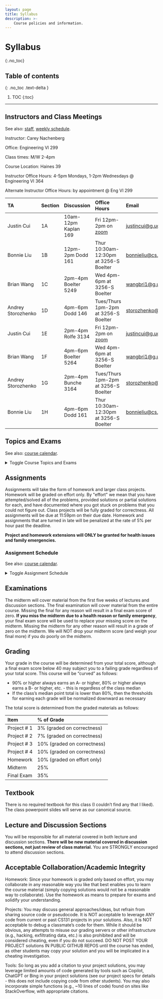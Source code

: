 ```yaml
---
layout: page
title: Syllabus
description: >-
    Course policies and information.
---
```


# Syllabus
{:.no_toc}

<!-- Google Doc version: [Syllabus](https://docs.google.com/document/d/1ZLlCujkQNmtnSxPpQSdaravZsBLojO14CWjaP1sU-wU/edit?usp=sharing). -->

## Table of contents
{: .no_toc .text-delta }

1. TOC
{:toc}

<!-- {:.note}

Please sign up for Campuswire using this verification code: 9994 -->

----

## Instructors and Class Meetings

See also: [staff]({{site.baseurl}}/staff/), [weekly schedule]({{site.baseurl}}/schedule/).

Instructor: Carey Nachenberg

Office: Engineering VI 299

Class times: M/W 2-4pm

Course Location: Haines 39

Instructor Office Hours: 4-5pm Mondays, 1-2pm Wednesdays @ Engineering VI 364

Alternate Instructor Office Hours: by appointment @ Eng VI 299



| TA | Section | Discussion | Office Hours | Email |
|:---|:--------|:-----------|:-------------|:------|
| Justin Cui | 1A | 10am-12pm Kaplan 169 | Fri 12pm-2pm on [zoom](https://ucla.zoom.us/s/9831978461) | [justincui@g.ucla.edu](mailto:justincui@g.ucla.edu) |
| Bonnie Liu | 1B | 12pm-2pm Dodd 161 | Thur 10:30am-12:30pm at 3256-S Boelter | [bonnieliu@cs.ucla.edu](mailto:bonnieliu@cs.ucla.edu) |
| Brian Wang | 1C | 2pm-4pm Boelter 5249 | Wed 4pm-6pm at 3256-S Boelter | [wangbri1@g.ucla.edu](mailto:wangbri1@g.ucla.edu) |
| Andrey Storozhenko | 1D | 4pm-6pm Dodd 146 | Tues/Thurs 1pm-2pm at 3256-S Boelter | [storozhenko@cs.ucla.edu ](mailto:storozhenko@cs.ucla.edu ) |
| Justin Cui | 1E | 2pm-4pm Rolfe 3134 | Fri 12pm-2pm on [zoom](https://ucla.zoom.us/s/9831978461) | [justincui@g.ucla.edu](mailto:justincui@g.ucla.edu) |
| Brian Wang | 1F | 4pm-6pm Boelter 5264 | Wed 4pm-6pm at 3256-S Boelter | [wangbri1@g.ucla.edu](mailto:wangbri1@g.ucla.edu) |
| Andrey Storozhenko | 1G | 2pm-4pm Bunche 3164 | Tues/Thurs 1pm-2pm at 3256-S Boelter | [storozhenko@cs.ucla.edu ](mailto:storozhenko@cs.ucla.edu ) |
| Bonnie Liu | 1H | 4pm-6pm Dodd 161 | Thur 10:30am-12:30pm at 3256-S Boelter | [bonnieliu@cs.ucla.edu](mailto:bonnieliu@cs.ucla.edu) |


## Topics and Exams

See also: [course calendar]({{site.baseurl}}/calendar/).

<details markdown="0">
<summary markdown="0">Toggle Course Topics and Exams</summary>
<div markdown="1">

**Week 1: 10/02 and 10/04**

- Course Introduction
    - History, course methodology, compilers/interpreters/linkers
- Functional Programming, part 1
    - Haskell Intro, Haskell data types, tuples, lists and strings, comprehensions

**Week 2: 10/09 and 10/11**

- Functional Programming, part 2
    - Haskell functions, local bindings, control flow, pattern matching, 1st-class and higher order functions 
- Functional Programming, part 3
    - Map/filter/reduce, lambdas/closures, currying

**Week 3: 10/16 and 10/18**

- Functional Programming, part 4 
    - [Guest host: Philip Wadler, Co-inventor of Haskell to visit Mon, Oct 16]
    - Partial application, algebraic data types, immutable data structures
- Python, part 1
    - Introduction to Python - program execution, functions, types/variables, classes/inheritance, objects and references, copying objects, garbage collection, strings, lists

**Week 4: 10/23 and 10/25**

- Python part 2
    - Tuples, sets, dictionaries, parameter passing, exception handling, script vs. modules, functional influences in Python
- Data palooza, part 1  
    - Data: Variables vs values, types, typing strategies (static vs. dynamic)

**Week 5: 10/30 and 11/03**

- Data palooza, part 2
    - Typing strategies, cont. (weak vs. strong), supertypes and subtypes, casting and conversion, scoping strategies (lexical vs. dynamic)
- Data palooza, part 3
    - Binding semantics (value, reference, object reference, name/need), memory safety (garbage collection, object destruction/finalization), mutability

**Week 6: 11/06 and 11/08**

- Function palooza, part 1
    - Parameter passing (pass-by-..., named parameters, etc)
- Function palooza, part 2
    - Returning values and error handling (error objects, optionals, assertions/invariants, exceptions, panics)
- Midterm exam:
    - 11/07, Tuesday from 6pm to 8pm (covers material through end of week 5)

**Week 7: 11/13 and 11/15**
- Function palooza, part 3
    - First-class functions (lambdas/closures across languages), polymorphism (subtype, ad hoc, parametric - generics vs. templates)
- OOP palooza, part 1
    - OOP intro, OOP history, encapsulation, classes (class fields/methods, construction ordering)

**Week 8: 11/20 and 11/22**
- OOP palooza, part 2
    - Classes cont. (this and self, properties, accessors/mutators), inheritance approaches (interface, subclassing)
- OOP palooza, part 4
    - Inheritance approaches cont. (implementation, prototypal), inheritance topics (construction ordering, method overriding, abstract classes/methods)

**Week 9: 11/27 and 12/29**
- OOP palooza, part 4
    - Inheritance topics cont. (inheritance and typing), subtype polymorphism, dynamic dispatch, OOP design patterns (SOLID)
- Control palooza, part 1
    - Expression evaluation (associativity, order of evaluation), short circuiting, control statements (branching, conditionals, multi-way selection)

**Week 10: 12/04 and 12/06**

- Control palooza, part 2, Logic Programming, part 1
    - Iteration and iterators (objects, generators, via 1st-class functions), 
    - Prolog history, language overview, statements (facts, rules, goals) 
- Logic programming, part 2
    - Prolog resolution, unification, list processing

**Finals Week**
- Final exam on Friday, December 15th (time TBD)
</div>
</details>

## Assignments

Assignments will take the form of homework and larger class projects. Homework will be graded on effort only. By "effort" we mean that you have attempted/solved all of the problems, provided solutions or partial solutions for each, and have documented where you got stuck on problems that you could not figure out. Class projects will be fully graded for correctness. All assignments will be due at 11:59pm on their due date. Homework and assignments that are turned in late will be penalized at the rate of 5% per hour past the deadline.

**Project and homework extensions will ONLY be granted for health issues and family emergencies.**

### Assignment Schedule

See also: [course calendar]({{site.baseurl}}/calendar/).

<details markdown="0">
<summary markdown="0">Toggle Assignment Schedule</summary>
<div markdown="1">

Week 1:

- 10/04 Homework 1 posted
<!-- (basic Haskell topics, install Haskell and Python 3) -->

Week 2:

- 10/11 Homework 1 due at 11:59PM
- 10/11 Homework 2 posted
- 10/11 Project 1 posted
<!-- (advanced Haskell topics) -->

Week 3:

- 10/18 Homework 2 due at 11:59PM
<!-- (v1 language implementation) -->
- 10/18 Homework 3 posted
- 10/22 Project 1 due at 11:59PM
<!-- (Python topics) -->


Week 4:

- 10/23 Project 2 posted
- 10/25 Homework 3 due at 11:59PM
- 10/25 Homework 4 posted
<!-- (typing, casting, scoping, binding strategies) -->

Week 5:

- 11/01 Homework 4 due at 11:59PM
- 11/01 Homework 5 posted
<!-- (pass-by, error handling,lambdas/closures, polymorphism) -->
- 11/03 Project 3 posted
- 11/05 Project 2 due Sunday at 11:59PM
<!-- (v2 language implementation) -->

Week 6:

- 11/08 Homework 5 due at 11:59PM
- 11/08 Homework 6 posted
- 11/07 Midterm exam (Tuesday 6-8pm, covers material through end of week 5)
<!-- (OOP topics) -->

Week 7:

- 11/15 Homework 6 due at 11:59PM
- 11/15 Homework 7 posted
<!-- (short circuiting, looping, iterators, concurrency, logic programming) -->
- 11/17 Project 4 posted
- 11/19 Project 3 due Sunday at 11:59PM
<!-- (v3 language implementation) -->

Week 8:

- 11/22 Homework 7 due at 11:59PM
- 11/22 Homework 8 posted

Week 9:

- 11/29 Homework 8 due at 11:59PM
- 11/29 Homework 9 posted
- 12/03 Project 4 due Sunday at 11:59PM

Week 10:

- 12/06 Homework 9 due at 11:59PM

<!-- Finals week: -->
</div>
</details>

## Examinations

The midterm will cover material from the first five weeks of lectures and discussion sections. The final examination will cover material from the entire course. Missing the final for any reason will result in a final exam score of zero. **If you miss the midterm due to a health reason or family emergency**, your final exam score will be used to replace your missing score on the midterm. Missing the midterm for any other reason will result in a grade of zero on the midterm. We will NOT drop your midterm score (and weigh your final more) if you do poorly on the midterm. 

## Grading

Your grade in the course will be determined from your total score, although a final exam score below 40 may subject you to a failing grade regardless of your total score. This course will be “curved” as follows:

- 90% or higher always earns an A- or higher, 80% or higher always earns a B- or higher, etc. - this is regardless of the class median
- If the class’s median point total is lower than 80%, then the thresholds for earning each grade will be normalized downward as necessary

The total score is determined from the graded materials as follows:


| Item         | % of Grade                  |
|:-------------|:----------------------------|
| Project # 1  | 3% (graded on correctness) |
| Project # 2  | 7% (graded on correctness) |
| Project # 3  | 10% (graded on correctness) |
| Project # 4  | 10% (graded on correctness) |
| Homework     | 10% (graded on effort only) |
| Midterm      | 25%                         |
| Final Exam   | 35%                         |

## Textbook

There is no required textbook for this class (I couldn’t find any that I liked). The class powerpoint slides will serve as our canonical source.

## Lecture and Discussion Sections

You will be responsible for all material covered in both lecture and discussion sections. **There will be new material covered in discussion sections, not just review of class material.** You are STRONGLY encouraged to attend discussion sections.

<!-- <details markdown="0">
<summary markdown="0">Toggle Discussion Topics</summary>
<div markdown="1">

Week 1 4/7: syntax vs. semantics, interpreter deep-dive, functional programming topics

Week 2 4/14: immutable data structures, functional programming topics

Week 3 4/21: Python topics, project #1 topics

Week 4 4/28: data/type-related topics, midterm review

Week 5 5/5: variadic functions, data topics, function topics

Week 6 5/12: function topics

Week 7 5/19: access modifiers, other OOP topics

Week 8 5/26: multiple inheritance, destruction/finalization recap, OOP topics

Week 9 6/2: control topics

Week 10 6/9: event-loop programming model, concurrency topics, logic programming topics

</div>
</details> -->

## Acceptable Collaboration/Academic Integrity

Homework: Since your homework is graded only based on effort, you may collaborate in any reasonable way you like that best enables you to learn the course material (simply copying solutions would not be a reasonable way to collaborate). Use the homework as means to prepare for exams and solidify your understanding.

Projects: You may discuss general approaches/ideas, but refrain from sharing source code or pseudocode. It is NOT acceptable to leverage ANY code from current or past CS131 projects in your solutions. Also, it is NOT acceptable to debug a classmate’s code for them. While it should be obvious, any attempts to misuse our grading servers or other infrastructure (e.g., hacking, exfiltrating data, etc.) is also prohibited and will be considered cheating, even if you do not succeed. DO NOT POST YOUR PROJECT solutions IN PUBLIC GITHUB REPOS until the course has ended, as other students may copy your solution and you will be implicated in a cheating investigation.

Tools: So long as you add a citation to your project solutions, you may leverage limited amounts of code generated by tools such as Copilot, ChatGPT or Bing in your project solutions (see our project specs for details - this does not include copying code from other students). You may also incorporate simple functions (e.g., ~10 lines of code) found on sites like StackOverflow, with appropriate citations.  

<!-- ```py
# The following code was generated by ChatGPT, with some modifications that I made
# prompt: give me a foo that ...
# response: def bar(...)
def foo(...)
  …
# End of ChatGPT code
``` -->
